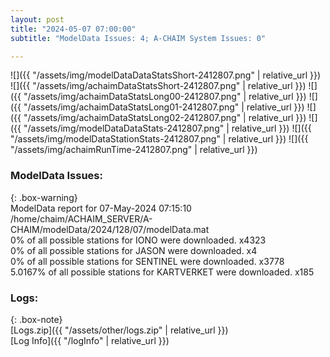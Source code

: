 ```yaml
---
layout: post
title: "2024-05-07 07:00:00"
subtitle: "ModelData Issues: 4; A-CHAIM System Issues: 0"

---
```


![]({{ "/assets/img/modelDataDataStatsShort-2412807.png" | relative_url }})
![]({{ "/assets/img/achaimDataStatsShort-2412807.png" | relative_url }})
![]({{ "/assets/img/achaimDataStatsLong00-2412807.png" | relative_url }})
![]({{ "/assets/img/achaimDataStatsLong01-2412807.png" | relative_url }})
![]({{ "/assets/img/achaimDataStatsLong02-2412807.png" | relative_url }})
![]({{ "/assets/img/modelDataDataStats-2412807.png" | relative_url }})
![]({{ "/assets/img/modelDataStationStats-2412807.png" | relative_url }})
![]({{ "/assets/img/achaimRunTime-2412807.png" | relative_url }})


### ModelData Issues:  
  
{: .box-warning}  
 ModelData report for 07-May-2024 07:15:10   
 /home/chaim/ACHAIM_SERVER/A-CHAIM/modelData/2024/128/07/modelData.mat   
 0% of all possible stations for IONO were downloaded. x4323   
 0% of all possible stations for JASON were downloaded. x4   
 0% of all possible stations for SENTINEL were downloaded. x3778   
 5.0167% of all possible stations for KARTVERKET were downloaded. x185   
  


### Logs:  
  
{: .box-note}  
[Logs.zip]({{ "/assets/other/logs.zip" | relative_url }})  
[Log Info]({{ "/logInfo" | relative_url }})  
